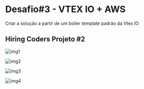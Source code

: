 # Desafio#3 - VTEX IO + AWS

Criar a solução a partir de um boiler template padrão da Vtex IO

## Hiring Coders Projeto #2

![img1](https://user-images.githubusercontent.com/78267457/130382842-e3c97b52-d4b6-483a-8211-54e2c6eff9bd.png)

![img2](https://user-images.githubusercontent.com/78267457/130382848-2d17489a-0f01-4175-8bc0-428e7db266bc.png)

![img3](https://user-images.githubusercontent.com/78267457/130382861-1640fbc0-2fa3-4ca9-992d-1cb7e2a602c8.png)

![img4](https://user-images.githubusercontent.com/78267457/130382871-f3fd100e-5512-4e65-90f2-8ff04f1e5ec6.png)

